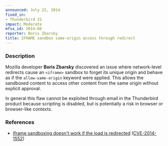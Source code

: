 ```yaml
---
announced: July 22, 2014
fixed_in:
- Thunderbird 31
impact: Moderate
mfsa_id: 2014-66
reporter: Boris Zbarsky
title: IFRAME sandbox same-origin access through redirect
---
```


<h3>Description</h3>

<p>Mozilla developer <strong>Boris Zbarsky</strong> discovered an issue where
network-level redirects cause an <code>&lt;iframe&gt;</code> sandbox to forget 
its unique origin and behave as if the <code>allow-same-origin</code> keyword 
were applied. This allows the sandboxed content to access other content from 
the same origin without explicit approval. 
</p>

<p class="note">In general this flaw cannot be exploited through email in the
Thunderbird product because scripting is disabled, but is potentially a risk in
browser or browser-like contexts.</p>


<h3>References</h3>

<ul>
  <li><a href="https://bugzilla.mozilla.org/show_bug.cgi?id=985135">
        Iframe sandboxing doesn't work if the load is redirected</a> (<a href="http://cve.mitre.org/cgi-bin/cvename.cgi?name=CVE-2014-1552" class="ex-ref">CVE-2014-1552</a>)</li>
</ul>



